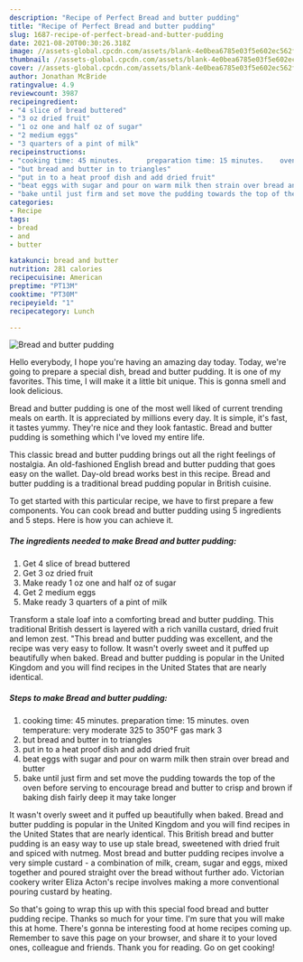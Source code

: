 ```yaml
---
description: "Recipe of Perfect Bread and butter pudding"
title: "Recipe of Perfect Bread and butter pudding"
slug: 1687-recipe-of-perfect-bread-and-butter-pudding
date: 2021-08-20T00:30:26.318Z
image: //assets-global.cpcdn.com/assets/blank-4e0bea6785e03f5e602ec562f230caae08da540cada707380b4fe1bbebba43da.png
thumbnail: //assets-global.cpcdn.com/assets/blank-4e0bea6785e03f5e602ec562f230caae08da540cada707380b4fe1bbebba43da.png
cover: //assets-global.cpcdn.com/assets/blank-4e0bea6785e03f5e602ec562f230caae08da540cada707380b4fe1bbebba43da.png
author: Jonathan McBride
ratingvalue: 4.9
reviewcount: 3987
recipeingredient:
- "4 slice of bread buttered"
- "3 oz dried fruit"
- "1 oz one and half oz of sugar"
- "2 medium eggs"
- "3 quarters of a pint of milk"
recipeinstructions:
- "cooking time: 45 minutes.      preparation time: 15 minutes.    oven temperature: very moderate  325 to 350°F            gas mark 3"
- "but bread and butter in to triangles"
- "put in to a heat proof dish and add dried fruit"
- "beat eggs with sugar and pour on warm milk then strain over bread and butter"
- "bake until just firm and set move the pudding towards the top of the oven before serving to encourage bread and butter to crisp and brown if baking dish fairly deep it may take longer"
categories:
- Recipe
tags:
- bread
- and
- butter

katakunci: bread and butter 
nutrition: 281 calories
recipecuisine: American
preptime: "PT13M"
cooktime: "PT30M"
recipeyield: "1"
recipecategory: Lunch

---
```



![Bread and butter pudding](//assets-global.cpcdn.com/assets/blank-4e0bea6785e03f5e602ec562f230caae08da540cada707380b4fe1bbebba43da.png)

Hello everybody, I hope you're having an amazing day today. Today, we're going to prepare a special dish, bread and butter pudding. It is one of my favorites. This time, I will make it a little bit unique. This is gonna smell and look delicious.

Bread and butter pudding is one of the most well liked of current trending meals on earth. It is appreciated by millions every day. It is simple, it's fast, it tastes yummy. They're nice and they look fantastic. Bread and butter pudding is something which I've loved my entire life.

This classic bread and butter pudding brings out all the right feelings of nostalgia. An old-fashioned English bread and butter pudding that goes easy on the wallet. Day-old bread works best in this recipe. Bread and butter pudding is a traditional bread pudding popular in British cuisine.


To get started with this particular recipe, we have to first prepare a few components. You can cook bread and butter pudding using 5 ingredients and 5 steps. Here is how you can achieve it.

<!--inarticleads1-->

##### The ingredients needed to make Bread and butter pudding:

1. Get 4 slice of bread buttered
1. Get 3 oz dried fruit
1. Make ready 1 oz one and half oz of sugar
1. Get 2 medium eggs
1. Make ready 3 quarters of a pint of milk


Transform a stale loaf into a comforting bread and butter pudding. This traditional British dessert is layered with a rich vanilla custard, dried fruit and lemon zest. &#34;This bread and butter pudding was excellent, and the recipe was very easy to follow. It wasn&#39;t overly sweet and it puffed up beautifully when baked. Bread and butter pudding is popular in the United Kingdom and you will find recipes in the United States that are nearly identical. 

<!--inarticleads2-->

##### Steps to make Bread and butter pudding:

1. cooking time: 45 minutes.      preparation time: 15 minutes.    oven temperature: very moderate  325 to 350°F            gas mark 3
1. but bread and butter in to triangles
1. put in to a heat proof dish and add dried fruit
1. beat eggs with sugar and pour on warm milk then strain over bread and butter
1. bake until just firm and set move the pudding towards the top of the oven before serving to encourage bread and butter to crisp and brown if baking dish fairly deep it may take longer


It wasn&#39;t overly sweet and it puffed up beautifully when baked. Bread and butter pudding is popular in the United Kingdom and you will find recipes in the United States that are nearly identical. This British bread and butter pudding is an easy way to use up stale bread, sweetened with dried fruit and spiced with nutmeg. Most bread and butter pudding recipes involve a very simple custard - a combination of milk, cream, sugar and eggs, mixed together and poured straight over the bread without further ado. Victorian cookery writer Eliza Acton&#39;s recipe involves making a more conventional pouring custard by heating. 

So that's going to wrap this up with this special food bread and butter pudding recipe. Thanks so much for your time. I'm sure that you will make this at home. There's gonna be interesting food at home recipes coming up. Remember to save this page on your browser, and share it to your loved ones, colleague and friends. Thank you for reading. Go on get cooking!
